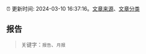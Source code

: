 :alarm_clock: 更新时间: 2024-03-10 16:37:16。[文章来源](/README.md)、[文章分类](/TAGS.md)

## 报告


> 关键字：`报告`、`月报`



